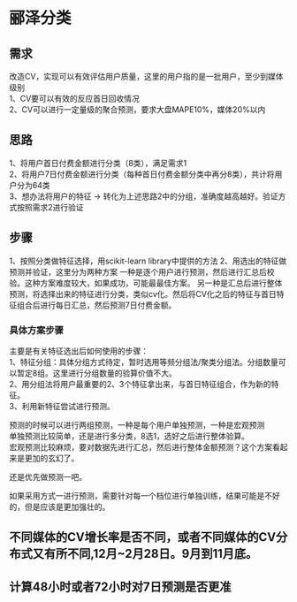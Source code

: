# 郦泽分类

## 需求

改造CV，实现可以有效评估用户质量，这里的用户指的是一批用户，至少到媒体级别  
1、CV要可以有效的反应首日回收情况  
2、CV可以进行一定量级的聚合预测，要求大盘MAPE10%，媒体20%以内

## 思路

1、将用户首日付费金额进行分类（8类），满足需求1  
2、将用户7日付费金额进行分类（每种首日付费金额分类中再分8类），共计将用户分为64类  
3、想办法将用户的特征 -> 转化为上述思路2中的分组，准确度越高越好。验证方式按照需求2进行验证  

## 步骤

1、按照分类做特征选择，用scikit-learn library中提供的方法
2、用选出的特征做预测并验证，这里分为两种方案
    一种是逐个用户进行预测，然后进行汇总后校验。这种方案难度较大，如果成功，可能最最佳方案。
    另一种是汇总后进行整体预测，将选择出来的特征进行分类，类似cv化。然后将CV化之后的特征与首日特征组合后进行每日汇总，然后预测7日付费金额。

### 具体方案步骤

主要是有关特征选出后如何使用的步骤：  
1、特征分组：具体分组方式待定，暂时选用等频分组法/聚类分组法。分组数量可以暂定8组。这里进行分组数量的验算价值不大。  
2、用分组法将用户最重要的2、3个特征拿出来，与首日特征组合，作为新的特征。  
3、利用新特征尝试进行预测。  

预测的时候可以进行两组预测，一种是每个用户单独预测，一种是宏观预测  
单独预测比较简单，还是进行多分类，8选1，选好之后进行整体验算。  
宏观预测比较麻烦，要对数据先进行汇总，然后进行整体金额预测？这个方案看起来是更加的玄幻了。

还是优先做预测一吧。

如果采用方式一进行预测，需要针对每一个档位进行单独训练，结果可能是不好的，但是应该是更加强壮的。


## 不同媒体的CV增长率是否不同，或者不同媒体的CV分布式又有所不同,12月~2月28日。9月到11月底。
## 计算48小时或者72小时对7日预测是否更准
